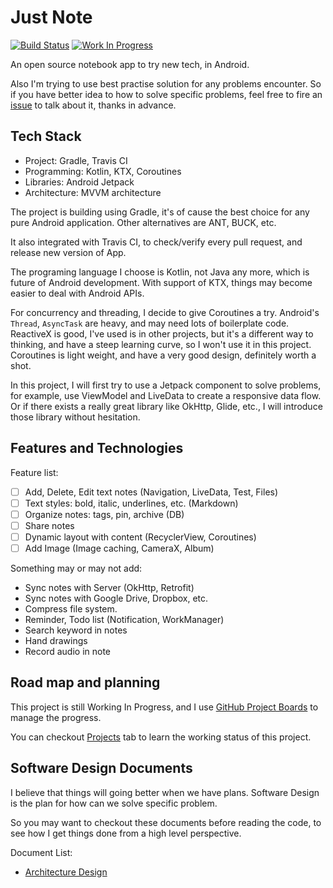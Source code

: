# Just Note

[![Build Status](https://travis-ci.org/tankery/just-note.svg?branch=master)](https://travis-ci.org/tankery/just-note)
[![Work In Progress](https://img.shields.io/badge/In%20Progress-5%25-yellow.svg?style=flat)](https://github.com/tankery/just-note/projects/1)

An open source notebook app to try new tech, in Android.

Also I'm trying to use best practise solution for any problems encounter.
So if you have better idea to how to solve specific problems,
feel free to fire an [issue](https://github.com/tankery/just-note/issues) to talk about it,
thanks in advance.

## Tech Stack

- Project: Gradle, Travis CI
- Programming: Kotlin, KTX, Coroutines
- Libraries: Android Jetpack
- Architecture: MVVM architecture

The project is building using Gradle, it's of cause the best choice for any pure Android application. Other alternatives are ANT, BUCK, etc.

It also integrated with Travis CI, to check/verify every pull request, and release new version of App.

The programing language I choose is Kotlin, not Java any more, which is future of Android development.
With support of KTX, things may become easier to deal with Android APIs.

For concurrency and threading, I decide to give Coroutines a try.
Android's `Thread`, `AsyncTask` are heavy, and may need lots of boilerplate code.
ReactiveX is good, I've used is in other projects, but it's a different way to thinking,
and have a steep learning curve, so I won't use it in this project.
Coroutines is light weight, and have a very good design, definitely worth a shot.

In this project, I will first try to use a Jetpack component to solve problems,
for example, use ViewModel and LiveData to create a responsive data flow.
Or if there exists a really great library like OkHttp, Glide, etc., I will
introduce those library without hesitation.

## Features and Technologies

Feature list:

- [ ] Add, Delete, Edit text notes (Navigation, LiveData, Test, Files)
- [ ] Text styles: bold, italic, underlines, etc. (Markdown)
- [ ] Organize notes: tags, pin, archive (DB)
- [ ] Share notes
- [ ] Dynamic layout with content (RecyclerView, Coroutines)
- [ ] Add Image (Image caching, CameraX, Album)

Something may or may not add:

- Sync notes with Server (OkHttp, Retrofit)
- Sync notes with Google Drive, Dropbox, etc.
- Compress file system.
- Reminder, Todo list (Notification, WorkManager)
- Search keyword in notes
- Hand drawings
- Record audio in note

## Road map and planning

This project is still Working In Progress,
and I use [GitHub Project Boards](https://help.github.com/en/articles/about-project-boards) to manage the progress.

You can checkout [Projects](https://github.com/tankery/just-note/projects) tab to learn the working status of this project.

## Software Design Documents

I believe that things will going better when we have plans.
Software Design is the plan for how can we solve specific problem.

So you may want to checkout these documents before reading the code, to see how I
get things done from a high level perspective.

Document List:

- [Architecture Design](doc/architecture.md)
